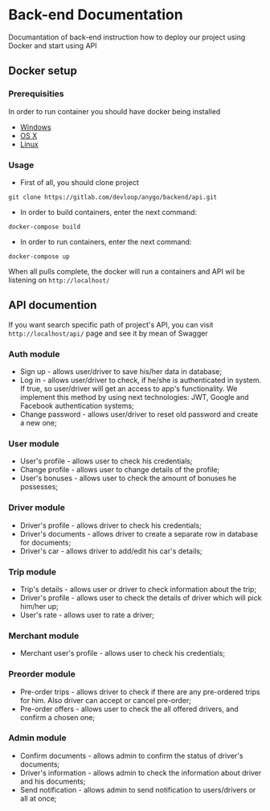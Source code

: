 # Back-end Documentation

Documantation of back-end instruction how to deploy our project using Docker and start using API

## Docker setup

### Prerequisities

In order to run container you should have docker being installed

* [Windows](https://docs.docker.com/windows/started)
* [OS X](https://docs.docker.com/mac/started/)
* [Linux](https://docs.docker.com/linux/started/)

### Usage

* First of all, you should clone project

```shell
git clone https://gitlab.com/devloop/anygo/backend/api.git
```

* In order to build containers, enter the next command:
```shell
docker-compose build
```
* In order to run containers, enter the next command:
```shell
docker-compose up
```

When all pulls complete, the docker will run a containers and API wil be listening on `http://localhost/`

## API documention

If you want search specific path of project's API, you can visit `http://localhost/api/` page and see it by mean of Swagger

### Auth module

* Sign up - allows user/driver to save his/her data in database;
* Log in - allows user/driver to check, if he/she is authenticated in system. If true, so user/driver will get an access to app's functionality. We implement this method by using next technologies: JWT, Google and Facebook authentication systems;
* Change password - allows user/driver to reset old password and create a new one;

### User module

* User's profile - allows user to check his credentials;
* Change profile - allows user to change details of the profile;
* User's bonuses - allows user to check the amount of bonuses he possesses;

### Driver module

* Driver's profile - allows driver to check his credentials;
* Driver's documents - allows driver to create a separate row in database for documents;
* Driver's car - allows driver to add/edit his car's details;

### Trip module

* Trip's details - allows user or driver to check information about the trip;
* Driver's profile - allows user to check the details of driver which will pick him/her up;
* User's rate - allows user to rate a driver;

### Merchant module

* Merchant user's profile - allows user to check his credentials;

### Preorder module

* Pre-order trips - allows driver to check if there are any pre-ordered trips for him. Also driver can accept or cancel pre-order;
* Pre-order offers - allows user to check the all offered drivers, and confirm a chosen one;

### Admin module

* Confirm documents - allows admin to confirm the status of driver's documents;
* Driver's information - allows admin to check the information about driver and his documents;
* Send notification - allows admin to send notification to users/drivers or all at once;